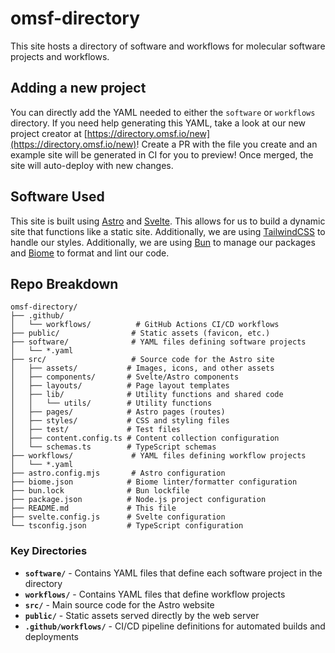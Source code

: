 # omsf-directory
This site hosts a directory of software and workflows for molecular software projects and workflows.

## Adding a new project
You can directly add the YAML needed to either the `software` or `workflows` directory.
If you need help generating this YAML, take a look at our new project creator at [https://directory.omsf.io/new](https://directory.omsf.io/new)!
Create a PR with the file you create and an example site will be generated in CI for you to preview! Once merged, the site will auto-deploy with new changes.

## Software Used
This site is built using [Astro](https://astro.build) and [Svelte](https://svelte.dev).
This allows for us to build a dynamic site that functions like a static site.
Additionally, we are using [TailwindCSS](https://tailwindcss.com) to handle our styles. Additionally, we are using [Bun](https://bun.sh) to manage our packages and [Biome](https://biomejs.dev) to format and lint our code.

## Repo Breakdown

```
omsf-directory/
├── .github/
│   └── workflows/          # GitHub Actions CI/CD workflows
├── public/                # Static assets (favicon, etc.)
├── software/              # YAML files defining software projects
│   └── *.yaml
├── src/                   # Source code for the Astro site
│   ├── assets/           # Images, icons, and other assets
│   ├── components/       # Svelte/Astro components
│   ├── layouts/          # Page layout templates
│   ├── lib/              # Utility functions and shared code
│   │   └── utils/        # Utility functions
│   ├── pages/            # Astro pages (routes)
│   ├── styles/           # CSS and styling files
│   ├── test/             # Test files
│   ├── content.config.ts # Content collection configuration
│   └── schemas.ts        # TypeScript schemas
├── workflows/             # YAML files defining workflow projects
│   └── *.yaml
├── astro.config.mjs       # Astro configuration
├── biome.json            # Biome linter/formatter configuration
├── bun.lock              # Bun lockfile
├── package.json          # Node.js project configuration
├── README.md             # This file
├── svelte.config.js      # Svelte configuration
└── tsconfig.json         # TypeScript configuration
```

### Key Directories

- **`software/`** - Contains YAML files that define each software project in the directory
- **`workflows/`** - Contains YAML files that define workflow projects
- **`src/`** - Main source code for the Astro website
- **`public/`** - Static assets served directly by the web server
- **`.github/workflows/`** - CI/CD pipeline definitions for automated builds and deployments

